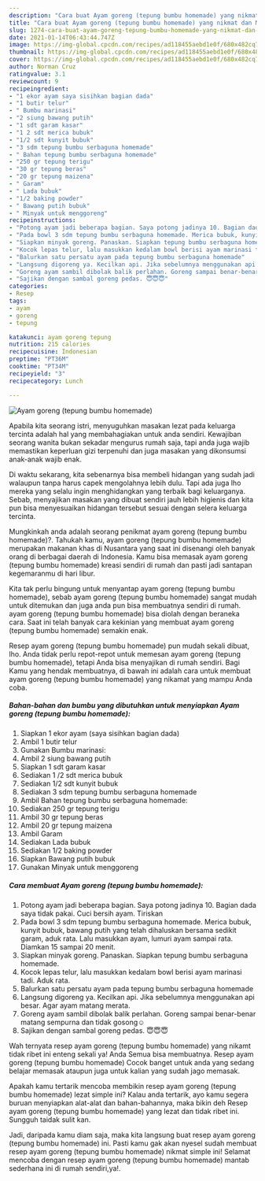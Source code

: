 ```yaml
---
description: "Cara buat Ayam goreng (tepung bumbu homemade) yang nikmat dan Mudah Dibuat"
title: "Cara buat Ayam goreng (tepung bumbu homemade) yang nikmat dan Mudah Dibuat"
slug: 1274-cara-buat-ayam-goreng-tepung-bumbu-homemade-yang-nikmat-dan-mudah-dibuat
date: 2021-01-14T06:43:44.747Z
image: https://img-global.cpcdn.com/recipes/ad118455aebd1e0f/680x482cq70/ayam-goreng-tepung-bumbu-homemade-foto-resep-utama.jpg
thumbnail: https://img-global.cpcdn.com/recipes/ad118455aebd1e0f/680x482cq70/ayam-goreng-tepung-bumbu-homemade-foto-resep-utama.jpg
cover: https://img-global.cpcdn.com/recipes/ad118455aebd1e0f/680x482cq70/ayam-goreng-tepung-bumbu-homemade-foto-resep-utama.jpg
author: Norman Cruz
ratingvalue: 3.1
reviewcount: 9
recipeingredient:
- "1 ekor ayam saya sisihkan bagian dada"
- "1 butir telur"
- " Bumbu marinasi"
- "2 siung bawang putih"
- "1 sdt garam kasar"
- "1 2 sdt merica bubuk"
- "1/2 sdt kunyit bubuk"
- "3 sdm tepung bumbu serbaguna homemade"
- " Bahan tepung bumbu serbaguna homemade"
- "250 gr tepung terigu"
- "30 gr tepung beras"
- "20 gr tepung maizena"
- " Garam"
- " Lada bubuk"
- "1/2 baking powder"
- " Bawang putih bubuk"
- " Minyak untuk menggoreng"
recipeinstructions:
- "Potong ayam jadi beberapa bagian. Saya potong jadinya 10. Bagian dada saya tidak pakai. Cuci bersih ayam. Tiriskan"
- "Pada bowl 3 sdm tepung bumbu serbaguna homemade. Merica bubuk, kunyit bubuk, bawang putih yang telah dihaluskan bersama sedikit garam, aduk rata. Lalu masukkan ayam, lumuri ayam sampai rata. Diamkan 15 sampai 20 menit."
- "Siapkan minyak goreng. Panaskan. Siapkan tepung bumbu serbaguna homemade."
- "Kocok lepas telur, lalu masukkan kedalam bowl berisi ayam marinasi tadi. Aduk rata."
- "Balurkan satu persatu ayam pada tepung bumbu serbaguna homemade"
- "Langsung digoreng ya. Kecilkan api. Jika sebelumnya menggunakan api besar. Agar ayam matang merata."
- "Goreng ayam sambil dibolak balik perlahan. Goreng sampai benar-benar matang sempurna dan tidak gosong☺️"
- "Sajikan dengan sambal goreng pedas. 😇😇😇"
categories:
- Resep
tags:
- ayam
- goreng
- tepung

katakunci: ayam goreng tepung 
nutrition: 215 calories
recipecuisine: Indonesian
preptime: "PT36M"
cooktime: "PT34M"
recipeyield: "3"
recipecategory: Lunch

---
```



![Ayam goreng (tepung bumbu homemade)](https://img-global.cpcdn.com/recipes/ad118455aebd1e0f/680x482cq70/ayam-goreng-tepung-bumbu-homemade-foto-resep-utama.jpg)

Apabila kita seorang istri, menyuguhkan masakan lezat pada keluarga tercinta adalah hal yang membahagiakan untuk anda sendiri. Kewajiban seorang  wanita bukan sekadar mengurus rumah saja, tapi anda juga wajib memastikan keperluan gizi terpenuhi dan juga masakan yang dikonsumsi anak-anak wajib enak.

Di waktu  sekarang, kita sebenarnya bisa membeli hidangan yang sudah jadi walaupun tanpa harus capek mengolahnya lebih dulu. Tapi ada juga lho mereka yang selalu ingin menghidangkan yang terbaik bagi keluarganya. Sebab, menyajikan masakan yang dibuat sendiri jauh lebih higienis dan kita pun bisa menyesuaikan hidangan tersebut sesuai dengan selera keluarga tercinta. 



Mungkinkah anda adalah seorang penikmat ayam goreng (tepung bumbu homemade)?. Tahukah kamu, ayam goreng (tepung bumbu homemade) merupakan makanan khas di Nusantara yang saat ini disenangi oleh banyak orang di berbagai daerah di Indonesia. Kamu bisa memasak ayam goreng (tepung bumbu homemade) kreasi sendiri di rumah dan pasti jadi santapan kegemaranmu di hari libur.

Kita tak perlu bingung untuk menyantap ayam goreng (tepung bumbu homemade), sebab ayam goreng (tepung bumbu homemade) sangat mudah untuk ditemukan dan juga anda pun bisa membuatnya sendiri di rumah. ayam goreng (tepung bumbu homemade) bisa diolah dengan beraneka cara. Saat ini telah banyak cara kekinian yang membuat ayam goreng (tepung bumbu homemade) semakin enak.

Resep ayam goreng (tepung bumbu homemade) pun mudah sekali dibuat, lho. Anda tidak perlu repot-repot untuk memesan ayam goreng (tepung bumbu homemade), tetapi Anda bisa menyajikan di rumah sendiri. Bagi Kamu yang hendak membuatnya, di bawah ini adalah cara untuk membuat ayam goreng (tepung bumbu homemade) yang nikamat yang mampu Anda coba.

<!--inarticleads1-->

##### Bahan-bahan dan bumbu yang dibutuhkan untuk menyiapkan Ayam goreng (tepung bumbu homemade):

1. Siapkan 1 ekor ayam (saya sisihkan bagian dada)
1. Ambil 1 butir telur
1. Gunakan  Bumbu marinasi:
1. Ambil 2 siung bawang putih
1. Siapkan 1 sdt garam kasar
1. Sediakan 1 /2 sdt merica bubuk
1. Sediakan 1/2 sdt kunyit bubuk
1. Sediakan 3 sdm tepung bumbu serbaguna homemade
1. Ambil  Bahan tepung bumbu serbaguna homemade:
1. Sediakan 250 gr tepung terigu
1. Ambil 30 gr tepung beras
1. Ambil 20 gr tepung maizena
1. Ambil  Garam
1. Sediakan  Lada bubuk
1. Sediakan 1/2 baking powder
1. Siapkan  Bawang putih bubuk
1. Gunakan  Minyak untuk menggoreng




<!--inarticleads2-->

##### Cara membuat Ayam goreng (tepung bumbu homemade):

1. Potong ayam jadi beberapa bagian. Saya potong jadinya 10. Bagian dada saya tidak pakai. Cuci bersih ayam. Tiriskan
1. Pada bowl 3 sdm tepung bumbu serbaguna homemade. Merica bubuk, kunyit bubuk, bawang putih yang telah dihaluskan bersama sedikit garam, aduk rata. Lalu masukkan ayam, lumuri ayam sampai rata. Diamkan 15 sampai 20 menit.
1. Siapkan minyak goreng. Panaskan. Siapkan tepung bumbu serbaguna homemade.
1. Kocok lepas telur, lalu masukkan kedalam bowl berisi ayam marinasi tadi. Aduk rata.
1. Balurkan satu persatu ayam pada tepung bumbu serbaguna homemade
1. Langsung digoreng ya. Kecilkan api. Jika sebelumnya menggunakan api besar. Agar ayam matang merata.
1. Goreng ayam sambil dibolak balik perlahan. Goreng sampai benar-benar matang sempurna dan tidak gosong☺️
1. Sajikan dengan sambal goreng pedas. 😇😇😇




Wah ternyata resep ayam goreng (tepung bumbu homemade) yang nikamt tidak ribet ini enteng sekali ya! Anda Semua bisa membuatnya. Resep ayam goreng (tepung bumbu homemade) Cocok banget untuk anda yang sedang belajar memasak ataupun juga untuk kalian yang sudah jago memasak.

Apakah kamu tertarik mencoba membikin resep ayam goreng (tepung bumbu homemade) lezat simple ini? Kalau anda tertarik, ayo kamu segera buruan menyiapkan alat-alat dan bahan-bahannya, maka bikin deh Resep ayam goreng (tepung bumbu homemade) yang lezat dan tidak ribet ini. Sungguh taidak sulit kan. 

Jadi, daripada kamu diam saja, maka kita langsung buat resep ayam goreng (tepung bumbu homemade) ini. Pasti kamu gak akan nyesel sudah membuat resep ayam goreng (tepung bumbu homemade) nikmat simple ini! Selamat mencoba dengan resep ayam goreng (tepung bumbu homemade) mantab sederhana ini di rumah sendiri,ya!.

